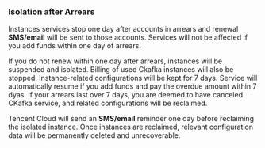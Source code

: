 ### Isolation after Arrears

Instances services stop one day after accounts in arrears and renewal **SMS/email** will be sent to those accounts. Services will not be affected if you add funds within one day of arrears.

If you do not renew within one day after arrears, instances will be suspended and isolated. Billing of used Ckafka instances will also be stopped. Instance-related configurations will be kept for 7 days. Service will automatically resume if you add funds and pay the overdue amount within 7 dyas. If your arrears last over 7 days, you are deemed to have canceled CKafka service, and related configurations will be reclaimed.

Tencent Cloud will send an **SMS/email** reminder one day before reclaiming the isolated instance. Once instances are reclaimed, relevant configuration data will be permanently deleted and unrecoverable.
